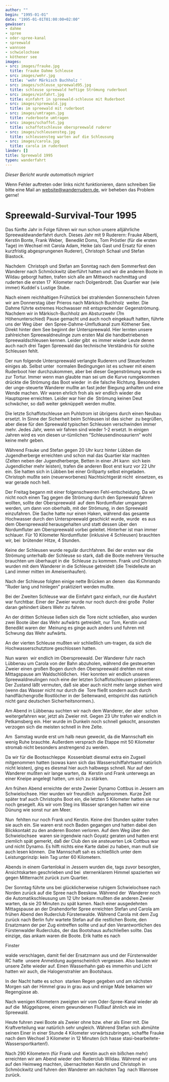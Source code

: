 ```yaml
---
author: ""
begin: "1995-01-01"
date: "1995-01-01T01:00:00+02:00"
gewässer:
- dahme
- spree
- oder-spree-kanal
- spreewald
- wannsee
- schwielochsee
- köthener see
images:
- src: images/frauke.jpg
  title: frauke Dahme Schleuse
- src: images/wehr.jpg
  title: 'wehr Märkisch Buchholz '
- src: images/schleuse_spreewald95.jpg
  title: schleuse spreewald heftige Strömung ruderboot
- src: images/einfahrt.jpg
  title: einfahrt in spreewald-schleuse mit Ruderboot
- src: images/spreewald.jpg
  title: im spreewald mit ruderboot
- src: images/umtragen.jpg
  title: ruderboote umtragen
- src: images/schaffot.jpg
  title: schaffotschleuse oberspreewald ruderer
- src: images/schleusensteg.jpg
  title: schleusensteg warten auf die Schleusung
- src: images/carola.jpg
  title: carola im ruderboot
länder: []
title: Spreewald 1995
typen: wanderfahrt
---
```



*Dieser Bericht wurde automatisch migriert*

Wenn Fehler auftreten oder links nicht funktionieren, dann schreiben Sie bitte eine Mail an website@wanderrudern.de, wir beheben das Problem gerne!



# Spreewald-Survival-Tour 1995


Das fünfte Jahr in Folge führen wir nun schon unsere alljährliche Spreewaldwanderfahrt durch. Dieses Jahr mit 9 Ruderern: Frauke Alberti, Kerstin Bonte, Frank Weber,  Benedikt Doms, Tom Pröstler (für die ersten Tage) im Wechsel mit Carola Adam, Heike (als Gast und Ersatz für einen kurzfristig abgesprungenen Ruderer), Christoph Schaal und Stefan Biastock.

Nachdem  Christoph und Stefan am Sonntag nach dem Sommerfest den Wanderer nach Schmöckwitz überführt hatten und wir die anderen Boote in Wildau geborgt hatten, trafen sich alle am Mittwoch nachmittag und ruderten die ersten 17  Kilometer nach Dolgenbrodt. Das Quartier war (wie immer) Kuddel´s Lustige Stube.

Nach einem reichhaltigen Frühstück bei strahlenden Sonnenschein fuhren wir am Donnerstag über Prieros nach Märkisch Buchholz  weiter. Die Dahme führte extremes Hochwasser mit entsprechender Gegenströmung. Nachdem wir in Märkisch-Buchholz am Absturzwehr (7m Höhenunterschied) Pause gemacht und auch noch eingekauft hatten, führte uns der Weg über  den Spree-Dahme-Umflutkanal zum Köthener See. Direkt hinter dem See beginnt der Unterspreewald. Hier lernten unsere zahlreichen Spreewaldneulinge zum ersten Mal die handbetriebenen Spreewaldschleusen kennen. Leider gibt  es immer wieder Leute denen auch nach drei Tagen Spreewald das technische Verständnis für solche Schleusen fehlt.

Der nun folgende Unterspreewald verlangte Ruderern und Steuerleuten einiges ab. Selbst unter  normalen Bedingungen ist es schwer mit einem Ruderboot hier durchzukommen, aber bei dieser Gegenströmung wurde es zur Tortur. Immer wenn man glaubte man sei um die Kurve rumgekommen drückte die Strömung das Boot wieder  in die falsche Richtung. Besonders der unge-steuerte Wanderer mußte an fast jeder Biegung anhalten und eine Wende machen. Wir waren ehrlich froh als wir endlich wieder die Hauptspree erreichten. Leider war hier die  Strömung keinen Deut schwächer, so daß weiter geknüppelt werden mußte.

Die letzte Schaffotschleuse am Puhlstrom ist übrigens durch einen Neubau ersetzt. In Sinne der Sicherheit beim Schleusen ist das sicher  zu begrüßen, aber diese für den Spreewald typischen Schleusen verschwinden immer mehr. Jedes Jahr, wenn wir fahren sind wieder 1-2 ersetzt. In einigen Jahren wird es von diesen ur-tümlichen ”Schleusendinosauriern” wohl  keine mehr geben.

Während Frauke und Stefan gegen 20 Uhr kurz hinter Lübben die Jugendherberge erreichten und schon mal das Quartier klar machten (Zelten neben der Jugendherberge, Betten in einer JH kann  sich kein Jugendlicher mehr leisten), trafen die anderen Boot erst kurz vor 22 Uhr ein. Sie hatten sich in Lübben bei einer Grillparty selbst eingeladen. Christoph mußte sein (neuerworbenes) Nachtsichtgerät nicht  einsetzen, es war gerade noch hell.

Der Freitag begann mit einer folgenschweren Fehl-entscheidung. Da wir nicht noch einen Tag gegen die Strömung durch den Spreewald fahren wollten, sollte der Oberspreewald  auf dem Nordumfluter umgangen werden, um dann von oberhalb, mit der Strömung, in den Spreewald einzufahren. Die Sache hatte nur einen Haken, während das gesamte Hochwasser durch den Unterspreewald geschickt wurde, wurde  es aus dem Oberspreewald herausgehalten und statt dessen über den Nordumfluter am Oberspreewald vorbei geleitet. Hinterher ist man immer schlauer. Für 10 Kilometer Nordumfluter (inklusive 4 Schleusen) brauchten wir, bei  brütender Hitze, 4 Stunden.

Keine der Schleusen wurde regulär durchfahren. Bei der ersten war die Strömung unterhalb der Schleuse so stark, daß die Boote mehrere Versuche brauchten um überhaupt in die  Schleuse zu kommen. Frank und Christoph wurden mit dem Wanderer in die Schleuse getreidelt (die Treidelleute an Land immer mitten im Ameisenhaufen).

Nach der Schleuse folgten einige nette Brücken an denen  das Kommando ”Ruder lang und hinlegen” praktiziert werden mußte.

Bei der Zweiten Schleuse war die Einfahrt ganz einfach, nur die Ausfahrt war furchtbar. Einer der Zweier wurde nur noch durch drei große  Poller daran gehindert übers Wehr zu fahren.

An der dritten Schleuse ließen sich die Tore nicht schließen, also wurden zwei Boote über das Wehr aufwärts getreidelt, nur Tom, Kerstin und Benedikt waren der  Meinung es ginge auch anders und fuhren mit Schwung das Wehr aufwärts.

An der vierten Schleuse mußten wir schließlich um-tragen, da sich die Hochwasserschutztore geschlossen hatten.

Nun waren  wir endlich im Oberspreewald. Der Wanderer fuhr nach Lübbenau um Carola von der Bahn abzuholen, während die gesteuerten Zweier einen großen Bogen durch den Oberspreewald drehten mit einer Mittagspause am Waldschlößchen.  Hier konnten wir endlich unseren Spreewaldneulingen noch eine der letzten Schaffotschleusen präsentieren. Der Zustand läßt vermuten, daß sie aber auch nicht mehr lange stehen wird (wenn das Wasser nicht nur durch die  Tore fließt sondern auch durch handflächengroße Rostlöcher in der Seitenwand, entspricht das natürlich nicht ganz deutschen Sicherheitsnormen.).

Am Abend in Lübbenau suchten wir nach dem Wanderer, der aber  schon weitergefahren war, jetzt als Zweier mit. Gegen 23 Uhr trafen wir endlich in Petkamsberg ein. Hier wurde im Dunkeln noch schnell gekocht, ansonsten verzogen sich die meisten schnell in ihre Zelte.

Am  Samstag wurde erst um halb neun geweckt, da die Mannschaft ein wenig Ruhe brauchte. Außerdem versprach die Etappe mit 50 Kilometer stromab nicht besonders anstrengend zu werden.

Da wir für die Bootsschleppe  Kossenblatt diesmal extra ein Zugseil mitgenommen hatten (sowas kann sich das Wasserschiffahrtsamt natürlich nicht leisten), ging es diesmal hier auch halbwegs schnell. Nur auf den Wanderer mußten wir lange warten, da  Kerstin und Frank unterwegs an einer Kneipe angelegt hatten, um sich zu stärken.

Am frühen Abend erreichte der erste Zweier Dynamo Cottbus in Jessern am Schwielochsee. Hier wurden wir freundlich  aufgenommen. Kurze Zeit später traf auch Christophs Boot ein, die letzten 5 Kilometer hatten sie nur noch gesegelt. Als wir vom Steg ins Wasser sprangen hatten wir eine Dünung wie sonst nur am Meer.

Nun  fehlten nur noch Frank und Kerstin. Keine drei Stunden später trafen sie auch ein. Sie waren erst noch Baden gegangen und hatten dabei den Blickkontakt zu den anderen Booten verloren. Auf dem Weg über den Schwielochsee  waren sie irgendwie nach Goyatz geraten und hatten erst ziemlich spät gemerkt, daß der Club den sie ansteuerten Lok Cottbus war und nicht Dynamo. Es hilft nichts eine Karte dabei zu haben, man muß sie auch lesen können.  Die Mannschaft sah es schließlich unter dem Leistungprinzip: kein Tag unter 60 Kilometern.

Abends in einem Gartenlokal in Jessern wurden die, tags zuvor besorgten, Ansichtskarten geschrieben und bei  sternenklarem Himmel spazierten wir gegen Mitternacht zurück zum Quartier.

Der Sonntag führte uns bei glücklicherweise ruhigem Schwielochsee nach Norden zurück auf die Spree nach Beeskow. Während der  Wanderer noch die Automatikschleusung um 12 Uhr bekam mußten die anderen Zweier warten, da sie 20 Minuten zu spät kamen. Nach einer ausgedehnten Mittagspause an der Drahendorfer Spree erreichten Stefan und Carola am  frühen Abend den Ruderclub Fürstenwalde. Während Carola mit dem Zug zurück nach Berlin fuhr wartete Stefan auf die restlichen Boote, den Ersatzmann der per Zug eintreffen sollte und auf den Verantwortlichen des  Fürstenwalder Ruderclubs, der das Bootshaus aufschließen sollte. Das einzige, das ankam waren die Boote. Erik hatte es nach

Finster

walde verschlagen, damit fiel der Ersatzmann aus und der Fürstenwalder RC hatte  unsere Anmeldung augenscheinlich vergessen. Also bauten wir unsere Zelte wieder auf. Einen Wasserhahn gab es immerhin und Licht hatten wir auch, die Halogenstrahler am Bootshaus.

In der Nacht hatte es schon  starken Regen gegeben und am nächsten Morgen sah der Himmel grau in grau aus und einige Male bekamen wir Regengüsse ab.

Nach wenigen Kilometern zweigten wir vom Oder-Spree-Kanal wieder ab auf die  Müggelspree, einem gewundenen Flußlauf ähnlich wie im Spreewald.

Heute fuhren zwei Boote als Zweier ohne bzw. eher als Einer mit. Die Kraftverteilung war natürlich sehr ungleich. Während Stefan sich abmühte  seinen Einer in einer Stunde 4 Kilometer vorwärtszubringen, schaffte Frauke nach dem Wechsel 3 Kilometer in 12 Minuten (ich hasse stasi-bearbeitete-Wassersportkarten!).

Nach 290 Kilometern (für Frank und  Kerstin auch ein bißchen mehr) erreichten wir am Abend wieder den Ruderclub Wildau. Während wir uns auf den Heimweg machten, übernachteten Kerstin und Christoph in Schmöckwitz und fuhren den Wanderer am nächsten Tag  nach Wannsee zurück.
